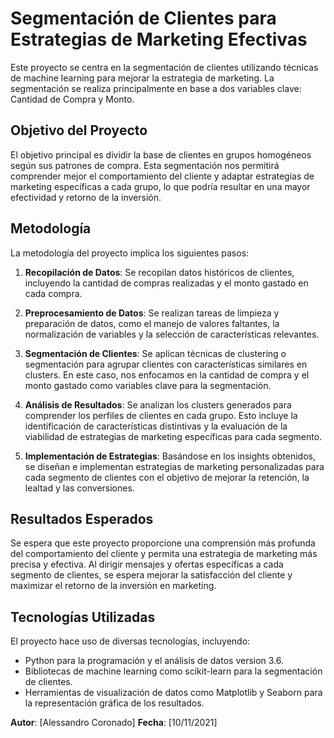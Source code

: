 # Segmentación de Clientes para Estrategias de Marketing Efectivas

Este proyecto se centra en la segmentación de clientes utilizando técnicas de machine learning para mejorar la estrategia de marketing. La segmentación se realiza principalmente en base a dos variables clave: Cantidad de Compra y Monto.

## Objetivo del Proyecto

El objetivo principal es dividir la base de clientes en grupos homogéneos según sus patrones de compra. Esta segmentación nos permitirá comprender mejor el comportamiento del cliente y adaptar estrategias de marketing específicas a cada grupo, lo que podría resultar en una mayor efectividad y retorno de la inversión.

## Metodología

La metodología del proyecto implica los siguientes pasos:

1. **Recopilación de Datos**: Se recopilan datos históricos de clientes, incluyendo la cantidad de compras realizadas y el monto gastado en cada compra.

2. **Preprocesamiento de Datos**: Se realizan tareas de limpieza y preparación de datos, como el manejo de valores faltantes, la normalización de variables y la selección de características relevantes.

3. **Segmentación de Clientes**: Se aplican técnicas de clustering o segmentación para agrupar clientes con características similares en clusters. En este caso, nos enfocamos en la cantidad de compra y el monto gastado como variables clave para la segmentación.

4. **Análisis de Resultados**: Se analizan los clusters generados para comprender los perfiles de clientes en cada grupo. Esto incluye la identificación de características distintivas y la evaluación de la viabilidad de estrategias de marketing específicas para cada segmento.

5. **Implementación de Estrategias**: Basándose en los insights obtenidos, se diseñan e implementan estrategias de marketing personalizadas para cada segmento de clientes con el objetivo de mejorar la retención, la lealtad y las conversiones.

## Resultados Esperados

Se espera que este proyecto proporcione una comprensión más profunda del comportamiento del cliente y permita una estrategia de marketing más precisa y efectiva. Al dirigir mensajes y ofertas específicas a cada segmento de clientes, se espera mejorar la satisfacción del cliente y maximizar el retorno de la inversión en marketing.

## Tecnologías Utilizadas

El proyecto hace uso de diversas tecnologías, incluyendo:

- Python para la programación y el análisis de datos version 3.6.
- Bibliotecas de machine learning como scikit-learn para la segmentación de clientes.
- Herramientas de visualización de datos como Matplotlib y Seaborn para la representación gráfica de los resultados.


**Autor**: [Alessandro Coronado]
**Fecha**: [10/11/2021]
